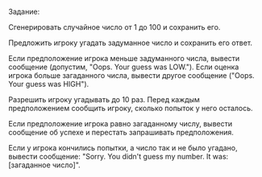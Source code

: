 Задание:

Сгенерировать случайное число от 1 до 100 и сохранить его.

Предложить игроку угадать задуманное число и сохранить его ответ.

Если предположение игрока меньше задуманного числа, вывести сообщение (допустим, "Oops. Your guess was LOW."). Если оценка игрока больше загаданного числа, вывести другое сообщение ("Oops. Your guess was HIGH").

Разрешить игроку угадывать до 10 раз. Перед каждым предположением сообщить игроку, сколько попыток у него осталось.

Если предположение игрока равно загаданному числу, вывести сообщение об успехе и перестать запрашивать предположения.

Если у игрока кончились попытки, а число так и не было угадано, вывести сообщение: "Sorry. You didn't guess my number. It was: [загаданное число]".